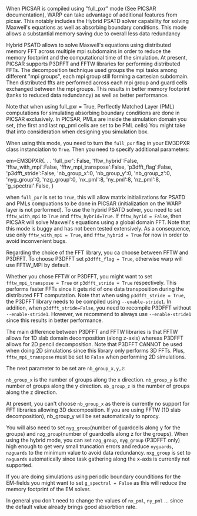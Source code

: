 When PICSAR is compiled using "full_pxr" mode (See PICSAR documentation), WARP can take advantage
of additional features from picsar. This notably includes the Hybrid PSATD solver capability for solving Maxwell's equations as well as absorbing boundary conditions.
This mode allows a substantial memory saving due to overall less data redundancy

Hybrid PSATD allows to solve Maxwell's equations using distributed memory FFT across multiple mpi subdomains in order to reduce the memory footprint and the computational time of the simulation. At present, PICSAR supports
P3DFFT and FFTW libraries for performing distributed FFTs. The decomposition technique used groups the mpi tasks among different "mpi groups", each mpi group still forming a cartesian subdomain.
Then distributed ffts are performed across each mpi group and guard cells exchanged between the mpi groups. This results in better memory footprint (tanks to reduced data redundancy) as well as better performance.

Note that when using full_pxr = True, Perflectly Matched Layer (PML) computations for simulating absorbing boundary conditions are done in PICSAR exclusively. In PICSAR, PMLs are inside the simulation domain you set, (the first and last np_pml cells are set to be PML cells)
You might take that into consideration when designing you simulation box.


When using this mode, you need to turn the `full_pxr` flag in your EM3DPXR class instanciation to `True`.
Then you need to specify additional parameters:


em=EM3DPXR{.
	   .
	   .
           'full_pxr': False,
           'fftw_hybrid':False,
           'fftw_with_mpi':False,
           'fftw_mpi_transpose':False,
           'p3dfft_flag':False,
           'p3dfft_stride':False,
           'nb_group_x':0,
           'nb_group_y':0,
           'nb_group_z':0,
           'nyg_group':0,
           'nzg_group':0,
           'nx_pml':8,
           'ny_pml':8,
           'nz_pml':8,
           'g_spectral':False,
           }

when `full_pxr` is set to `True`, this will allow matrix initializations for PSATD and PMLs compuations to be done in PICSAR (initialization on the WARP layer is not performed).
To use the hybrid PSATD solver, you need to set `fftw_with_mpi` to `True` and `fftw_hybrid=True`. If `fftw_hyrid = False`, then PICSAR will solve Maxwell's equations 
using a global domain FFT. Note that this mode is buggy and has not been tested extensively. As a consequence, use only `fftw_with_mpi = True`, and `fftw_hybrid = True` for now in order to avoid inconvenient bugs.

Regarding the choice of the FFT library, you ca choose between FFTW and P3DFFT. To choose P3DFFT set `p3dfft_flag = True`, otherwise warp will use FFTW_MPI by default.

Whether you chose FFTW or P3DFFT, you might want to set `fftw_mpi_transpose = True` or `p3dfft_stride = True` respectively. This performs faster FFTs since it gets rid of one data transposition during the distributed FFT computation.
Note that when using `p3dfft_stride = True`, the P3DFFT library needs to be compiled using `--enable-stride1`. In addition, when `p3dfft_stride=False`, you need to recompile P3DFFT without `--enable-stride1`. However, we recommend to always use `--enable-stride1` since this results in better performance.


The main difference between P3DFFT and FFTW libraries is that FFTW allows for 1D slab domain decomposition (along z-axis) whereas P3DFFT allows for 2D pencil decomposition. Note that P3DFFT CANNOT be used when doing 2D simulations since this library only performs 3D FFTs.
Plus, `fftw_mpi_transpose` must be set to `False` when performing 2D simulations.


The next parameter to be set are `nb_group_x,y,z`: 

`nb_group_x` is the number of groups along the x direction.
`nb_group_y` is the number of groups along the y direction.
`nb_group_z` is the number of groups along the z direction.

At present, you can't choose `nb_group_x` as there is currently no support for FFT libraries allowing 3D decomposition. If you are using FFTW (1D slab decomposition), nb_group_y will be set automatically to nprocy.  

You will also need to set `nyg_group`(number of guardcells along y for the groups)
and `nzg_group`(number of guardcells along z  for the groups). When using the hybrid mode, you can set `nzg_group`, `nyg_group` (P3DFFT only) high enough to get very small truncation errors and reduce `nyguards`, `nzguards` to the minimum value to avoid data redundancy. 
`nxg_group` is set to `nxguards` automatically since task gathering along the x-axis is currently not supported.


If you are doing simulations using periodic boundary counditions for the EM-fields you might want to set `g_spectral = False` as this will reduce the memory footprint of the EM solver.

In general you don't need to change the values of `nx_pml`, `ny_pml` ... since the default value already brings good absorbtion rate.









